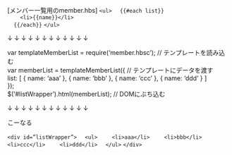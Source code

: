 [メンバー一覧用のmember.hbs]
`<ul>` 
`  {{#each list}}`  
`    <li>{{name}}</li>`  
`  {{/each}}` 
`</ul>`
  
↓ ↓ ↓ ↓ ↓ ↓ ↓ ↓ ↓ ↓ ↓ ↓    
  
var templateMemberList = require(‘member.hbsc’); // テンプレートを読み込む  
var memberList = templateMemberList({ // テンプレートにデータを渡す  
  list: [ { name: ‘aaa’ }, { name: ‘bbb’ }, { name: ‘ccc’ }, { name: ‘ddd’ } ]  
});  
$(‘#listWrapper’).html(memberList); // DOMにぶち込む    
  
↓ ↓ ↓ ↓ ↓ ↓ ↓ ↓ ↓ ↓ ↓ ↓  

こーなる  

`<div id=”listWrapper”>` 
`  <ul>`
`    <li>aaa</li>` 
`    <li>bbb</li>` 
`    <li>ccc</li>` 
`    <li>ddd</li>`
`  </ul>`
`</div>`

